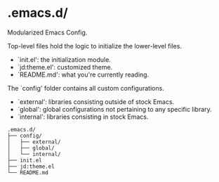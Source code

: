 # .emacs.d/
Modularized Emacs Config.

Top-level files hold the logic to initialize the lower-level files.
- `init.el': the initialization module.
- `jd:theme.el': customized theme.
- `README.md': what you're currently reading.

The `config' folder contains all custom configurations.
- `external': libraries consisting outside of stock Emacs.
- `global': global configurations not pertaining to any specific library.
- `internal': libraries consisting in stock Emacs.

```
.emacs.d/
├── config/
│   ├── external/
│   ├── global/
│   └── internal/
├── init.el
├── jd:theme.el
└── README.md
```

